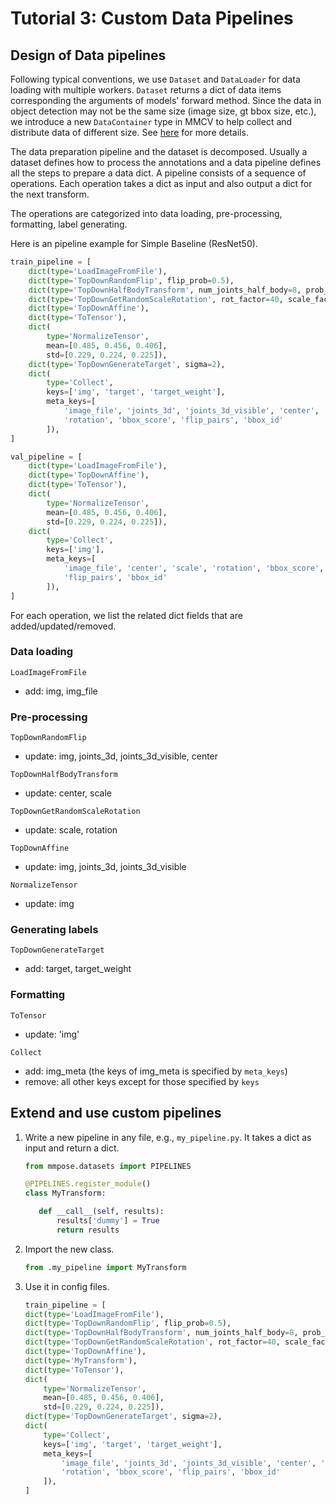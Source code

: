 # Tutorial 3: Custom Data Pipelines

## Design of Data pipelines

Following typical conventions, we use `Dataset` and `DataLoader` for data loading
with multiple workers. `Dataset` returns a dict of data items corresponding
the arguments of models' forward method.
Since the data in object detection may not be the same size (image size, gt bbox size, etc.),
we introduce a new `DataContainer` type in MMCV to help collect and distribute
data of different size.
See [here](https://github.com/open-mmlab/mmcv/blob/master/mmcv/parallel/data_container.py) for more details.

The data preparation pipeline and the dataset is decomposed. Usually a dataset
defines how to process the annotations and a data pipeline defines all the steps to prepare a data dict.
A pipeline consists of a sequence of operations. Each operation takes a dict as input and also output a dict for the next transform.

The operations are categorized into data loading, pre-processing, formatting, label generating.

Here is an pipeline example for Simple Baseline (ResNet50).
```python
train_pipeline = [
    dict(type='LoadImageFromFile'),
    dict(type='TopDownRandomFlip', flip_prob=0.5),
    dict(type='TopDownHalfBodyTransform', num_joints_half_body=8, prob_half_body=0.3),
    dict(type='TopDownGetRandomScaleRotation', rot_factor=40, scale_factor=0.5),
    dict(type='TopDownAffine'),
    dict(type='ToTensor'),
    dict(
        type='NormalizeTensor',
        mean=[0.485, 0.456, 0.406],
        std=[0.229, 0.224, 0.225]),
    dict(type='TopDownGenerateTarget', sigma=2),
    dict(
        type='Collect',
        keys=['img', 'target', 'target_weight'],
        meta_keys=[
            'image_file', 'joints_3d', 'joints_3d_visible', 'center', 'scale',
            'rotation', 'bbox_score', 'flip_pairs', 'bbox_id'
        ]),
]

val_pipeline = [
    dict(type='LoadImageFromFile'),
    dict(type='TopDownAffine'),
    dict(type='ToTensor'),
    dict(
        type='NormalizeTensor',
        mean=[0.485, 0.456, 0.406],
        std=[0.229, 0.224, 0.225]),
    dict(
        type='Collect',
        keys=['img'],
        meta_keys=[
            'image_file', 'center', 'scale', 'rotation', 'bbox_score',
            'flip_pairs', 'bbox_id'
        ]),
]
```

For each operation, we list the related dict fields that are added/updated/removed.

### Data loading

`LoadImageFromFile`
- add: img, img_file

### Pre-processing

`TopDownRandomFlip`
- update: img, joints_3d, joints_3d_visible, center

`TopDownHalfBodyTransform`
- update: center, scale

`TopDownGetRandomScaleRotation`
- update: scale, rotation

`TopDownAffine`
- update: img, joints_3d, joints_3d_visible

`NormalizeTensor`
- update: img

### Generating labels

`TopDownGenerateTarget`
- add: target, target_weight


### Formatting

`ToTensor`
- update: 'img'

`Collect`
- add: img_meta (the keys of img_meta is specified by `meta_keys`)
- remove: all other keys except for those specified by `keys`

## Extend and use custom pipelines

1. Write a new pipeline in any file, e.g., `my_pipeline.py`. It takes a dict as input and return a dict.

    ```python
   from mmpose.datasets import PIPELINES

   @PIPELINES.register_module()
   class MyTransform:

       def __call__(self, results):
           results['dummy'] = True
           return results
    ```

2. Import the new class.

    ```python
   from .my_pipeline import MyTransform
    ```

3. Use it in config files.

    ```python
   train_pipeline = [
    dict(type='LoadImageFromFile'),
    dict(type='TopDownRandomFlip', flip_prob=0.5),
    dict(type='TopDownHalfBodyTransform', num_joints_half_body=8, prob_half_body=0.3),
    dict(type='TopDownGetRandomScaleRotation', rot_factor=40, scale_factor=0.5),
    dict(type='TopDownAffine'),
    dict(type='MyTransform'),
    dict(type='ToTensor'),
    dict(
        type='NormalizeTensor',
        mean=[0.485, 0.456, 0.406],
        std=[0.229, 0.224, 0.225]),
    dict(type='TopDownGenerateTarget', sigma=2),
    dict(
        type='Collect',
        keys=['img', 'target', 'target_weight'],
        meta_keys=[
            'image_file', 'joints_3d', 'joints_3d_visible', 'center', 'scale',
            'rotation', 'bbox_score', 'flip_pairs', 'bbox_id'
        ]),
    ]
    ```
